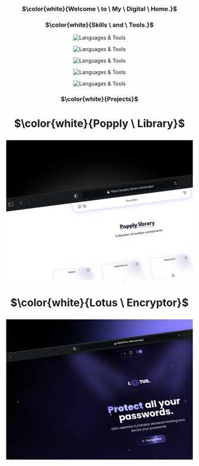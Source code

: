 <p align="center">
  <h3 align="center">

$\color{white}{Welcome \ to \ My \ Digital \ Home.}$

  </h3>
</p>

<p align="center">
  <h3 align="center">

$\color{white}{Skills \ and \ Tools.}$

  </h3>
</p>
<p align="center">

  <img src="https://skillicons.dev/icons?i=javascript" alt="Languages & Tools">
</p>

<p align="center">

  <img src="https://skillicons.dev/icons?i=html,css,tailwind" alt="Languages & Tools">
</p>

<p align="center">

  <img src="https://skillicons.dev/icons?i=nodejs,nextjs,git,mysql" alt="Languages & Tools">
</p>

<p align="center">
  <img src="https://skillicons.dev/icons?i=figma,vercel,github" alt="Languages & Tools">
</p>
<p align="center">
  <img src="https://skillicons.dev/icons?i=pnpm" alt="Languages & Tools">
</p>

<p align="center">
  <h3 align="center">

$\color{white}{Projects}$

  </h3>
</p>

<p align="center">
  <h1 align="center">

$\color{white}{Popply \ Library}$

  </h1>
</p>

<h5>



</h5>

<p align="center">
  <a href="https://popply-library.vercel.app/" target="_blank">
    <img src="./public/popplyShot.png" alt="Languages & Tools">
  </a>

</p>

<p align="center">
  <h1 align="center">

$\color{white}{Lotus \ Encryptor}$

  </h1>
</p>

<h5>



</h5>

<p align="center">
  <a href="https://lotus-weld.vercel.app/" target="_blank">
    <img src="./public/lotusShot.png" alt="Languages & Tools">
  </a>
</p>
